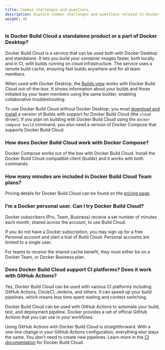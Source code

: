 ```yaml
---
title: Common challenges and questions
description: Explore common challenges and questions related to Docker Build Cloud.
weight: 40
---
```


### Is Docker Build Cloud a standalone product or a part of Docker Desktop?

Docker Build Cloud is a service that can be used both with Docker Desktop and
standalone. It lets you build your container images faster, both locally and in
CI, with builds running on cloud infrastructure. The service uses a remote
build cache, ensuring fast builds anywhere and for all team members.

When used with Docker Desktop, the [Builds view](/desktop/use-desktop/builds/)
works with Docker Build Cloud out-of-the-box. It shows information about your
builds and those initiated by your team members using the same builder,
enabling collaborative troubleshooting.

To use Docker Build Cloud without Docker Desktop, you must
[download and install](/build-cloud/setup/#use-docker-build-cloud-without-docker-desktop)
a version of Buildx with support for Docker Build Cloud (the `cloud` driver).
If you plan on building with Docker Build Cloud using the `docker compose
build` command, you also need a version of Docker Compose that supports Docker
Build Cloud.

### How does Docker Build Cloud work with Docker Compose?

Docker Compose works out of the box with Docker Build Cloud. Install the Docker
Build Cloud-compatible client (buildx) and it works with both commands.

### How many minutes are included in Docker Build Cloud Team plans?

Pricing details for Docker Build Cloud can be found on the [pricing page](https://www.docker.com/pricing/).

### I’m a Docker personal user. Can I try Docker Build Cloud?

Docker subscribers (Pro, Team, Business) receive a set number of minutes each
month, shared across the account, to use Build Cloud.

If you do not have a Docker subscription, you may sign up for a free Personal
account and start a trial of Build Cloud. Personal accounts are limited to a
single user.

For teams to receive the shared cache benefit, they must either be on a Docker
Team, or Docker Business plan.

### Does Docker Build Cloud support CI platforms? Does it work with GitHub Actions?

Yes, Docker Build Cloud can be used with various CI platforms including GitHub
Actions, CircleCI, Jenkins, and others. It can speed up your build pipelines,
which means less time spent waiting and context switching.

Docker Build Cloud can be used with GitHub Actions to automate your build,
test, and deployment pipeline. Docker provides a set of official GitHub Actions
that you can use in your workflows.

Using GitHub Actions with Docker Build Cloud is straightforward. With a
one-line change in your GitHub Actions configuration, everything else stays the
same. You don't need to create new pipelines. Learn more in the [CI
documentation](/build-cloud/ci/) for Docker Build Cloud.

<div id="dbc-lp-survey-anchor"></div>
